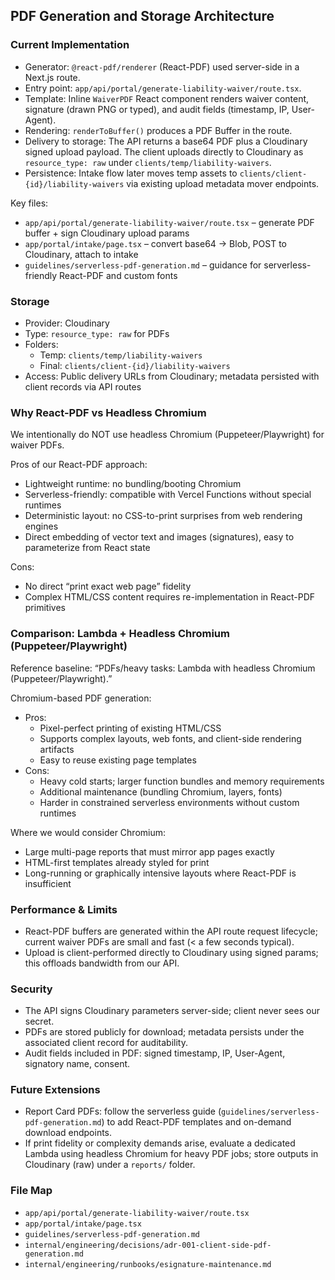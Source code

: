 ## PDF Generation and Storage Architecture

### Current Implementation

- Generator: `@react-pdf/renderer` (React-PDF) used server-side in a Next.js route.
- Entry point: `app/api/portal/generate-liability-waiver/route.tsx`.
- Template: Inline `WaiverPDF` React component renders waiver content, signature (drawn PNG or typed), and audit fields (timestamp, IP, User-Agent).
- Rendering: `renderToBuffer()` produces a PDF Buffer in the route.
- Delivery to storage: The API returns a base64 PDF plus a Cloudinary signed upload payload. The client uploads directly to Cloudinary as `resource_type: raw` under `clients/temp/liability-waivers`.
- Persistence: Intake flow later moves temp assets to `clients/client-{id}/liability-waivers` via existing upload metadata mover endpoints.

Key files:
- `app/api/portal/generate-liability-waiver/route.tsx` – generate PDF buffer + sign Cloudinary upload params
- `app/portal/intake/page.tsx` – convert base64 -> Blob, POST to Cloudinary, attach to intake
- `guidelines/serverless-pdf-generation.md` – guidance for serverless-friendly React-PDF and custom fonts

### Storage

- Provider: Cloudinary
- Type: `resource_type: raw` for PDFs
- Folders:
  - Temp: `clients/temp/liability-waivers`
  - Final: `clients/client-{id}/liability-waivers`
- Access: Public delivery URLs from Cloudinary; metadata persisted with client records via API routes

### Why React-PDF vs Headless Chromium

We intentionally do NOT use headless Chromium (Puppeteer/Playwright) for waiver PDFs.

Pros of our React-PDF approach:
- Lightweight runtime: no bundling/booting Chromium
- Serverless-friendly: compatible with Vercel Functions without special runtimes
- Deterministic layout: no CSS-to-print surprises from web rendering engines
- Direct embedding of vector text and images (signatures), easy to parameterize from React state

Cons:
- No direct “print exact web page” fidelity
- Complex HTML/CSS content requires re-implementation in React-PDF primitives

### Comparison: Lambda + Headless Chromium (Puppeteer/Playwright)

Reference baseline: “PDFs/heavy tasks: Lambda with headless Chromium (Puppeteer/Playwright).”

Chromium-based PDF generation:
- Pros:
  - Pixel-perfect printing of existing HTML/CSS
  - Supports complex layouts, web fonts, and client-side rendering artifacts
  - Easy to reuse existing page templates
- Cons:
  - Heavy cold starts; larger function bundles and memory requirements
  - Additional maintenance (bundling Chromium, layers, fonts)
  - Harder in constrained serverless environments without custom runtimes

Where we would consider Chromium:
- Large multi-page reports that must mirror app pages exactly
- HTML-first templates already styled for print
- Long-running or graphically intensive layouts where React-PDF is insufficient

### Performance & Limits

- React-PDF buffers are generated within the API route request lifecycle; current waiver PDFs are small and fast (< a few seconds typical).
- Upload is client-performed directly to Cloudinary using signed params; this offloads bandwidth from our API.

### Security

- The API signs Cloudinary parameters server-side; client never sees our secret.
- PDFs are stored publicly for download; metadata persists under the associated client record for auditability.
- Audit fields included in PDF: signed timestamp, IP, User-Agent, signatory name, consent.

### Future Extensions

- Report Card PDFs: follow the serverless guide (`guidelines/serverless-pdf-generation.md`) to add React-PDF templates and on-demand download endpoints.
- If print fidelity or complexity demands arise, evaluate a dedicated Lambda using headless Chromium for heavy PDF jobs; store outputs in Cloudinary (raw) under a `reports/` folder.

### File Map

- `app/api/portal/generate-liability-waiver/route.tsx`
- `app/portal/intake/page.tsx`
- `guidelines/serverless-pdf-generation.md`
- `internal/engineering/decisions/adr-001-client-side-pdf-generation.md`
- `internal/engineering/runbooks/esignature-maintenance.md`



